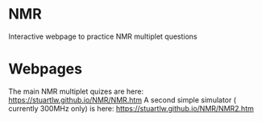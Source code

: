 # NMR
Interactive webpage to practice NMR multiplet questions
# Webpages
The main NMR multiplet quizes are here: https://stuartlw.github.io/NMR/NMR.htm
A second simple simulator ( currently 300MHz only) is here: https://stuartlw.github.io/NMR/NMR2.htm

